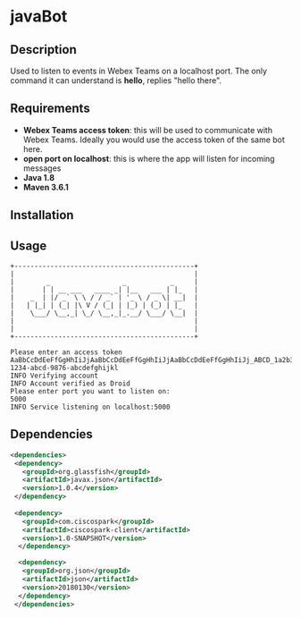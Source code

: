 # javaBot

## Description
Used to listen to events in Webex Teams on a localhost port. The only command it can understand is **hello**,
replies "hello there".

## Requirements

* **Webex Teams access token**: this will be used to communicate with Webex Teams. Ideally you would use the access token of the same bot here.
* **open port on localhost**: this is where the app will listen for incoming messages
* **Java 1.8**
* **Maven 3.6.1**

## Installation


## Usage

```
+---------------------------------------------+
|                                             |
|        _                  _           _     |
|       | | __ ___   ____ _| |__   ___ | |_   |
|    _  | |/ _` \ \ / / _` | '_ \ / _ \| __|  |
|   | |_| | (_| |\ V / (_| | |_) | (_) | |_   |
|    \___/ \__,_| \_/ \__,_|_.__/ \___/ \__|  |
|                                             |
|                                             |
+---------------------------------------------+

Please enter an access token
AaBbCcDdEeFfGgHhIiJjAaBbCcDdEeFfGgHhIiJjAaBbCcDdEeFfGgHhIiJj_ABCD_1a2b3c4d-1234-abcd-9876-abcdefghijkl
INFO Verifying account
INFO Account verified as Droid
Please enter port you want to listen on:
5000
INFO Service listening on localhost:5000
```

## Dependencies

```xml
<dependencies>
 <dependency>
   <groupId>org.glassfish</groupId>
   <artifactId>javax.json</artifactId>
   <version>1.0.4</version>
 </dependency>
 
 <dependency>
   <groupId>com.ciscospark</groupId>
   <artifactId>ciscospark-client</artifactId>
   <version>1.0-SNAPSHOT</version>
  </dependency>

  <dependency>
   <groupId>org.json</groupId>
   <artifactId>json</artifactId>
   <version>20180130</version>
  </dependency>
 </dependencies>
```

